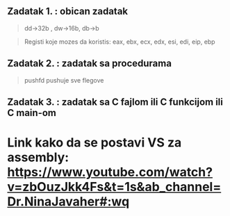 
## Zadatak 1. : obican zadatak
> dd->32b , dw->16b, db->b

>Registi koje mozes da koristis:
eax, ebx, ecx, edx, esi, edi, eip, ebp
## Zadatak 2. : zadatak sa procedurama
> pushfd pushuje sve flegove
## Zadatak 3. : zadatak sa C fajlom ili C funkcijom ili C main-om

# Link kako da se postavi VS za assembly: https://www.youtube.com/watch?v=zbOuzJkk4Fs&t=1s&ab_channel=Dr.NinaJavaher#:wq